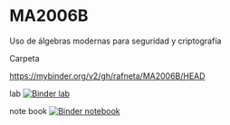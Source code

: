 # MA2006B
Uso de álgebras modernas para seguridad y criptografía


Carpeta

https://mybinder.org/v2/gh/rafneta/MA2006B/HEAD


lab [![Binder lab](https://mybinder.org/badge_logo.svg)](https://mybinder.org/v2/gh/rafneta/MA2006B/HEAD?urlpath=lab)

note book [![Binder notebook](https://mybinder.org/badge_logo.svg)](https://mybinder.org/v2/gh/rafneta/MA2006B/HEAD?urlpath=tree)

 
 
